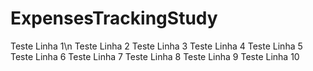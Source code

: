 # ExpensesTrackingStudy

Teste Linha 1\n
Teste Linha 2
Teste Linha 3
Teste Linha 4
Teste Linha 5
Teste Linha 6
Teste Linha 7
Teste Linha 8
Teste Linha 9
Teste Linha 10
